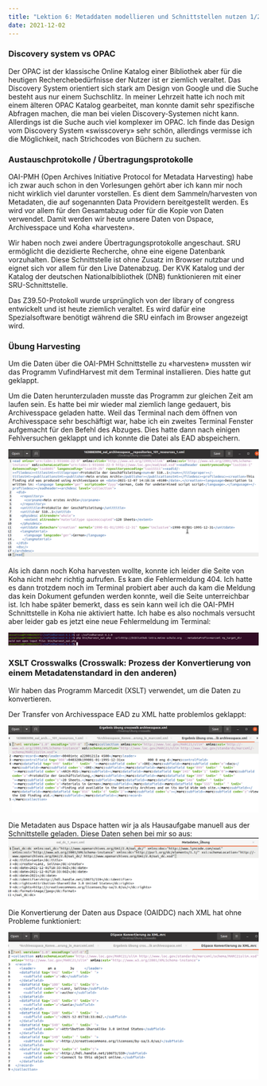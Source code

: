 ```yaml
---
title: "Lektion 6: Metaddaten modellieren und Schnittstellen nutzen 1/2"
date: 2021-12-02
---
```



### Discovery system vs OPAC

Der OPAC ist der klassische Online Katalog einer Bibliothek aber für die heutigen Recherchebedürfnisse der Nutzer ist er ziemlich veraltet. 
Das Discovery System orientiert sich stark am Design von Google und die Suche besteht aus nur einem Suchschlitz. 
In meiner Lehrzeit hatte ich noch mit einem älteren OPAC Katalog gearbeitet, man konnte damit sehr spezifische Abfragen machen, die man bei vielen Discovery-Systemen nicht kann. 
Allerdings ist die Suche auch viel komplexer im OPAC. Ich finde das Design vom Discovery System «swisscovery» sehr schön, allerdings vermisse ich die Möglichkeit, nach Strichcodes von Büchern zu suchen.


### Austauschprotokolle / Übertragungsprotokolle

OAI-PMH (Open Archives Initiative Protocol for Metadata Harvesting) habe ich zwar auch schon in den Vorlesungen gehört aber ich kann mir noch nicht wirklich viel darunter vorstellen. 
Es dient dem Sammeln/harvesten von Metadaten, die auf sogenannten Data Providern bereitgestellt werden. Es wird vor allem für den Gesamtabzug oder für die Kopie von Daten verwendet. Damit werden wir heute unsere Daten von Dspace, Archivesspace und Koha «harvesten».

Wir haben noch zwei andere Übertragungsprotokolle angeschaut. SRU ermöglicht die dezidierte Recherche, ohne eine eigene Datenbank vorzuhalten. 
Diese Schnittstelle ist ohne Zusatz im Browser nutzbar und eignet sich vor allem für den Live Datenabzug. 
Der KVK Katalog und der Katalog der deutschen Nationalbibliothek (DNB) funktionieren mit einer SRU-Schnittstelle.

Das Z39.50-Protokoll wurde ursprünglich von der library of congress entwickelt und ist heute ziemlich veraltet. 
Es wird dafür eine Spezialsoftware benötigt während die SRU einfach im Browser angezeigt wird.

### Übung Harvesting

Um die Daten über die OAI-PMH Schnittstelle zu «harvesten» mussten wir das Programm VufindHarvest mit dem Terminal installieren. Dies hatte gut geklappt.

Um die Daten herunterzuladen musste das Programm zur gleichen Zeit am laufen sein. Es hatte bei mir wieder mal ziemlich lange gedauert, bis Archivesspace geladen hatte. Weil das Terminal nach dem öffnen von Archivesspace sehr beschäftigt war, habe ich ein zweites Terminal Fenster aufgemacht für den Befehl des Abzuges. Dies hatte dann nach einigen Fehlversuchen geklappt und ich konnte die Datei als EAD abspeichern.

![Harvesting_Archivesspace](https://raw.githubusercontent.com/slunz/Lerntagebuch-BAIN/master/pictures/EAD_aus_archivesspace_geharvestet.png)

Als ich dann noch Koha harvesten wollte, konnte ich leider die Seite von Koha nicht mehr richtig aufrufen. 
Es kam die Fehlermeldung 404. Ich hatte es dann trotzdem noch im Terminal probiert aber auch da kam die Meldung das kein Dokument gefunden werden konnte, weil die Seite unterreichbar ist. Ich habe später bemerkt, dass es sein kann weil ich die OAI-PMH Schnittstelle in Koha nie aktiviert hatte. Ich habe es also nochmals versucht aber leider gab es jetzt eine neue Fehlermeldung im Terminal:

![Fehler_Koha](https://raw.githubusercontent.com/slunz/Lerntagebuch-BAIN/master/pictures/Fehler_harvest_koha.png)



### XSLT Crosswalks (Crosswalk: Prozess der Konvertierung von einem Metadatenstandard in den anderen)
Wir haben das Programm Marcedit (XSLT) verwendet, um die Daten zu konvertieren.

Der Transfer von Archivesspace EAD zu XML hatte problemlos geklappt:

![XML_XML21](https://raw.githubusercontent.com/slunz/Lerntagebuch-BAIN/master/pictures/Ergebnis_archivesspace.png)


Die Metadaten aus Dspace hatten wir ja als Hausaufgabe manuell aus der Schnittstelle geladen. Diese Daten sehen bei mir so aus:
![MetadatenDspace](https://raw.githubusercontent.com/slunz/Lerntagebuch-BAIN/master/pictures/MetdatenDspace.png)

Die Konvertierung der Daten aus Dspace (OAIDDC) nach XML hat ohne Probleme funktioniert:


![OAIDDC_XML](https://raw.githubusercontent.com/slunz/Lerntagebuch-BAIN/master/pictures/Konvertierung_Dspace_nach_XML.png)






